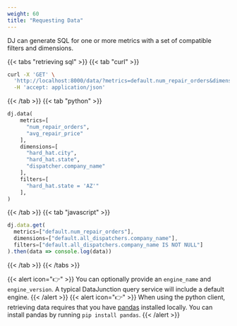 ```yaml
---
weight: 60
title: "Requesting Data"
---
```


DJ can generate SQL for one or more metrics with a set of compatible filters and dimensions.

{{< tabs "retrieving sql" >}}
{{< tab "curl" >}}
```sh
curl -X 'GET' \
  'http://localhost:8000/data/?metrics=default.num_repair_orders&dimensions=default.all_dispatchers.company_name&filters=default.all_dispatchers.company_name%20IS%20NOT%20NULL' \
  -H 'accept: application/json'
```
{{< /tab >}}
{{< tab "python" >}}
```py
dj.data(
    metrics=[
      "num_repair_orders",
      "avg_repair_price"
    ],
    dimensions=[
      "hard_hat.city",
      "hard_hat.state",
      "dispatcher.company_name"
    ],
    filters=[
      "hard_hat.state = 'AZ'"
    ],
)
```
{{< /tab >}}
{{< tab "javascript" >}}
```js
dj.data.get(
  metrics=["default.num_repair_orders"],
  dimensions=["default.all_dispatchers.company_name"],
  filters=["default.all_dispatchers.company_name IS NOT NULL"]
).then(data => console.log(data))
```
{{< /tab >}}
{{< /tabs >}}

{{< alert icon="👉" >}}
You can optionally provide an `engine_name` and `engine_version`. A typical DataJunction query service will include a default engine.
{{< /alert >}}
{{< alert icon="👉" >}}
When using the python client, retrieving data requires that you have [pandas](https://pandas.pydata.org/) installed locally.
You can install pandas by running `pip install pandas`.
{{< /alert >}}
